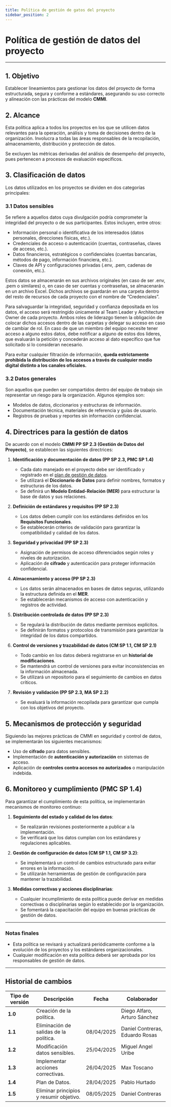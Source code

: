 ```yaml
---
title: Política de gestión de gatos del proyecto
sidebar_position: 2
---
```


# **Política de gestión de datos del proyecto**

---

## **1. Objetivo**

Establecer lineamientos para gestionar los datos del proyecto de forma estructurada, segura y conforme a estándares, asegurando su uso correcto y alineación con las prácticas del modelo **CMMI**.

## **2. Alcance**

Esta política aplica a todos los proyectos en los que se utilicen datos relevantes para la operación, análisis y toma de decisiones dentro de la organización. Involucra a todas las áreas responsables de la recopilación, almacenamiento, distribución y protección de datos. 

Se excluyen las métricas derivadas del análisis de desempeño del proyecto, pues pertenecen a procesos de evaluación específicos.

## **3. Clasificación de datos**

Los datos utilizados en los proyectos se dividen en dos categorías principales:

### **3.1 Datos sensibles**

Se refiere a aquellos datos cuya divulgación podría comprometer la integridad del proyecto o de sus participantes. Estos incluyen, entre otros:

- Información personal o identificativa de los interesados (datos personales, direcciones físicas, etc.).
- Credenciales de acceso o autenticación (cuentas, contraseñas, claves de acceso, etc.).
- Datos financieros, estratégicos o confidenciales (cuentas bancarias, métodos de pago, información financiera, etc.).
- Claves de API y configuraciones privadas (.env, .pem, cadenas de conexión, etc.).

Estos datos se almacenarán en sus archivos originales (en caso de ser .env, .pem o similares) o, en caso de ser cuentas y contraseñas, se almacenarán en un archivo Excel. Dichos archivos se guardarán en una carpeta dentro del resto de recursos de cada proyecto con el nombre de “Credenciales”.

Para salvaguardar la integridad, seguridad y confianza depositada en los datos, el acceso será restringido únicamente al Team Leader y Architecture Owner de cada proyecto. Ambos roles de liderazgo tienen la obligación de colocar dichos accesos dentro de las carpetas y delegar su acceso en caso de cambiar de rol. En caso de que un miembro del equipo necesite tener acceso a alguno estos datos, debe notificar a alguno de estos dos líderes, que evaluarán la petición y concederán acceso al dato específico que fue solicitado si lo consideran necesario.

Para evitar cualquier filtración de información, **queda estrictamente prohibida la distribución de los accesos a través de cualquier medio digital distinto a los canales oficiales.** 

### **3.2 Datos generales**

Son aquellos que pueden ser compartidos dentro del equipo de trabajo sin representar un riesgo para la organización. Algunos ejemplos son:

- Modelos de datos, diccionarios y estructuras de información.
- Documentación técnica, materiales de referencia y guías de usuario.
- Registros de pruebas y reportes sin información confidencial.

## **4. Directrices para la gestión de datos**

De acuerdo con el modelo **CMMI PP SP 2.3 (Gestión de Datos del Proyecto)**, se establecen las siguientes directrices:

1. **Identificación y documentación de datos (PP SP 2.3, PMC SP 1.4)**

   - Cada dato manejado en el proyecto debe ser identificado y registrado en el [plan de gestión de datos](https://docs.google.com/spreadsheets/d/17af-k-gFvmqhUVZggVDDZ3HWGfbBG-TjpaLGUKcnITk/edit?usp=sharing).
   - Se utilizará el **Diccionario de Datos** para definir nombres, formatos y estructuras de los datos.
   - Se definirá un **Modelo Entidad-Relación (MER)** para estructurar la base de datos y sus relaciones.

2. **Definición de estándares y requisitos (PP SP 2.3)**

   - Los datos deben cumplir con los estándares definidos en los **Requisitos Funcionales**.
   - Se establecerán criterios de validación para garantizar la compatibilidad y calidad de los datos.

3. **Seguridad y privacidad (PP SP 2.3)**

   - Asignación de permisos de acceso diferenciados según roles y niveles de autorización.
   - Aplicación de **cifrado** y autenticación para proteger información confidencial.

4. **Almacenamiento y acceso (PP SP 2.3)**

   - Los datos serán almacenados en bases de datos seguras, utilizando la estructura definida en el **MER**.
   - Se establecerán mecanismos de acceso con autenticación y registros de actividad.

5. **Distribución controlada de datos (PP SP 2.3)**

   - Se regulará la distribución de datos mediante permisos explícitos.
   - Se definirán formatos y protocolos de transmisión para garantizar la integridad de los datos compartidos.

6. **Control de versiones y trazabilidad de datos (CM SP 1.1, CM SP 2.1)**

   - Todo cambio en los datos deberá registrarse en un **historial de modificaciones**.
   - Se mantendrá un control de versiones para evitar inconsistencias en la información almacenada.
   - Se utilizará un repositorio para el seguimiento de cambios en datos críticos.

7. **Revisión y validación (PP SP 2.3, MA SP 2.2)**

   - Se evaluará la información recopilada para garantizar que cumpla con los objetivos del proyecto.

## **5. Mecanismos de protección y seguridad**

Siguiendo las mejores prácticas de CMMI en seguridad y control de datos, se implementarán los siguientes mecanismos:

- Uso de **cifrado** para datos sensibles.
- Implementación de **autenticación y autorización** en sistemas de acceso.
- Aplicación de **controles contra accesos no autorizados** o manipulación indebida.

## **6. Monitoreo y cumplimiento (PMC SP 1.4)**

Para garantizar el cumplimiento de esta política, se implementarán mecanismos de monitoreo continuo:

1. **Seguimiento del estado y calidad de los datos**:

   - Se realizarán revisiones posteriormente a publicar a la implementación.
   - Se verificará que los datos cumplan con los estándares y regulaciones aplicables.

2. **Gestión de configuración de datos (CM SP 1.1, CM SP 3.2)**:

   - Se implementará un control de cambios estructurado para evitar errores en la información.
   - Se utilizarán herramientas de gestión de configuración para mantener la trazabilidad.

3. **Medidas correctivas y acciones disciplinarias**:

   - Cualquier incumplimiento de esta política puede derivar en medidas correctivas o disciplinarias según lo establecido por la organización.
   - Se fomentará la capacitación del equipo en buenas prácticas de gestión de datos.

---

### **Notas finales**

- Esta política se revisará y actualizará periódicamente conforme a la evolución de los proyectos y los estándares organizacionales.
- Cualquier modificación en esta política deberá ser aprobada por los responsables de gestión de datos.

---

## Historial de cambios

| **Tipo de versión** | **Descripción**                               | **Fecha** | **Colaborador**                 |
| ------------------- | --------------------------------------------- | --------- | ------------------------------- |
| **1.0**             | Creación de la política.  |   | Diego Alfaro, Arturo Sánchez |
| **1.1**             | Eliminación de salidas de la política.   | 08/04/2025  | Daniel Contreras, Eduardo Rosas |
| **1.2**             | Modificación datos sensibles.  | 25/04/2025  | Miguel Angel Uribe |
| **1.3**             |  Implementar acciones correctivas. |      26/04/2025        |  Max Toscano 
| **1.4**             | Plan de Datos.  | 28/04/2025  | Pablo Hurtado |
| **1.5** | Eliminar principios y resumir objetivo. | 08/05/2025 | Daniel Contreras